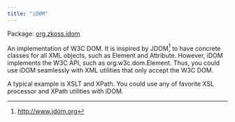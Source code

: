 ```yaml
---
title: "iDOM"
---
```


Package:
[org.zkoss.idom](http://www.zkoss.org/javadoc/latest/zk/org/zkoss/idom/package-summary.html)

An implementation of W3C DOM. It is inspired by JDOM[^1] to have
concrete classes for all XML objects, such as Element and Attribute.
However, iDOM implements the W3C API, such as org.w3c.dom.Element. Thus,
you could use iDOM seamlessly with XML utilities that only accept the
W3C DOM.

A typical example is XSLT and XPath. You could use any of favorite XSL
processor and XPath utilities with iDOM.


[^1]: <http://www.jdom.org>
